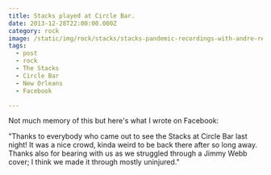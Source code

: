 ```yaml
---
title: Stacks played at Circle Bar.
date: 2013-12-28T22:00:00.000Z
category: rock
image: /static/img/rock/stacks/stacks-pandemic-recordings-with-andre-red.jpg
tags:
  - post 
  - rock
  - The Stacks
  - Circle Bar
  - New Orleans
  - Facebook

---
```


Not much memory of this but here's what I wrote on Facebook:

"Thanks to everybody who came out to see the Stacks at Circle Bar last night! It was a nice crowd, kinda weird to be back there after so long away. Thanks also for bearing with us as we struggled through a Jimmy Webb cover; I think we made it through mostly uninjured."
